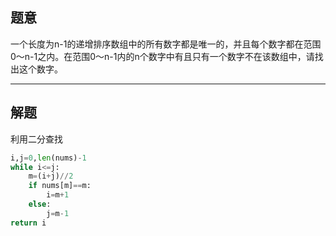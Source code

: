## 题意

一个长度为n-1的递增排序数组中的所有数字都是唯一的，并且每个数字都在范围0～n-1之内。在范围0～n-1内的n个数字中有且只有一个数字不在该数组中，请找出这个数字。

---
## 解题

利用二分查找

```python
i,j=0,len(nums)-1
while i<=j:
	m=(i+j)//2
	if nums[m]==m:
		i=m+1
	else:
		j=m-1
return i
```